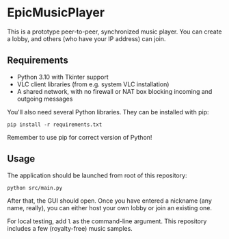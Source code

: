 # EpicMusicPlayer
This is a prototype peer-to-peer, synchronized music player. You can create a lobby, and
others (who have your IP address) can join.

## Requirements
* Python 3.10 with Tkinter support
* VLC client libraries (from e.g. system VLC installation)
* A shared network, with no firewall or NAT box blocking incoming and outgoing messages

You'll also need several Python libraries. They can be installed with pip:
```
pip install -r requirements.txt
```
Remember to use pip for correct version of Python!

## Usage
The application should be launched from root of this repository:

```
python src/main.py
```

After that, the GUI should open. Once you have entered a nickname
(any name, really), you can either host your own lobby or join an existing one.

For local testing, add `l` as the command-line argument. This repository
includes a few (royalty-free) music samples.